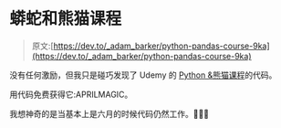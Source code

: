 # 蟒蛇和熊猫课程

> 原文:[https://dev.to/_adam_barker/python-pandas-course-9ka](https://dev.to/_adam_barker/python-pandas-course-9ka)

没有任何激励，但我只是碰巧发现了 Udemy 的 [Python &熊猫课程](https://www.udemy.com/course/data-analysis-with-pandas/)的代码。

用代码免费获得它:APRILMAGIC。

我想神奇的是当基本上是六月的时候代码仍然工作。🤷🏻‍♂️